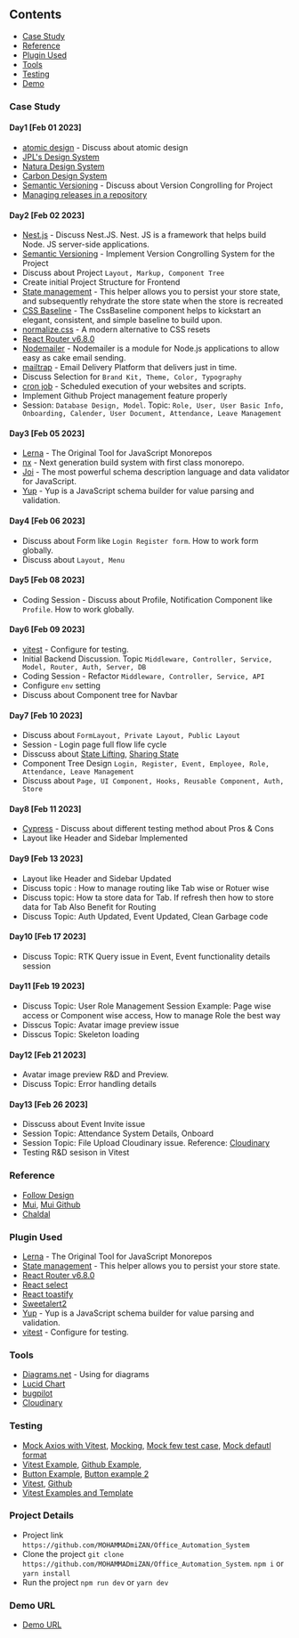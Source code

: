 ## Contents
* [Case Study](#case-study)
* [Reference](#reference)
* [Plugin Used](#plugin-used)
* [Tools](#tools)
* [Testing](#testing)
* [Demo](#demo-url)

### Case Study 

#### Day1 [Feb 01 2023]
- [atomic design](https://bradfrost.com/blog/post/atomic-web-design/) - Discuss about atomic design
- [JPL's Design System](https://nasa-jpl.github.io/explorer-1/?path=/story/introduction--page)
- [Natura Design System](https://natds-rn.natura.design/?path=/story/documentation-changelog--page)
- [Carbon Design System](https://carbondesignsystem.com/)
- [Semantic Versioning](https://semver.org/) - Discuss about Version Congrolling for Project
- [Managing releases in a repository](https://docs.github.com/en/repositories/releasing-projects-on-github/managing-releases-in-a-repository)

#### Day2 [Feb 02 2023]
- [Nest.js](https://nestjs.com/) - Discuss Nest.JS.  Nest. JS is a framework that helps build Node. JS server-side applications. 
- [Semantic Versioning](https://semver.org/) - Implement Version Congrolling System for the Project
- Discuss about Project `Layout, Markup, Component Tree`
- Create initial Project Structure for Frontend
- [State management](https://easy-peasy.vercel.app/docs/api/persist.html) - This helper allows you to persist your store state, and subsequently rehydrate the store state when the store is recreated
- [CSS Baseline](https://mui.com/material-ui/react-css-baseline/) - The CssBaseline component helps to kickstart an elegant, consistent, and simple baseline to build upon.
- [normalize.css](https://github.com/necolas/normalize.css) - A modern alternative to CSS resets
- [React Router v6.8.0](https://reactrouter.com/en/main)
- [Nodemailer](https://nodemailer.com/about/) - Nodemailer is a module for Node.js applications to allow easy as cake email sending.
- [mailtrap](https://mailtrap.io/) - Email Delivery Platform that delivers just in time.
- Discuss Selection for `Brand Kit, Theme, Color, Typography`
- [cron job](https://cron-job.org/en/) - Scheduled execution of your websites and scripts.
- Implement Github Project management feature properly
- Session: `Database Design, Model`. Topic: `Role, User, User Basic Info, Onboarding, Calender, User Document, Attendance, Leave Management` 

#### Day3 [Feb 05 2023]
- [Lerna](https://lerna.js.org/) - The Original Tool for JavaScript Monorepos
- [nx](https://nx.dev/) - Next generation build system with first class monorepo.
- [Joi](https://www.npmjs.com/package/joi) - The most powerful schema description language and data validator for JavaScript.
- [Yup](https://www.npmjs.com/package/yup) - Yup is a JavaScript schema builder for value parsing and validation.

#### Day4 [Feb 06 2023]
- Discuss about Form like `Login Register form`. How to work form globally. 
- Discuss about `Layout, Menu` 

#### Day5 [Feb 08 2023]
- Coding Session - Discuss about Profile, Notification Component like `Profile`. How to work globally. 

#### Day6 [Feb 09 2023]
- [vitest](https://vitest.dev/) - Configure for testing. 
- Initial Backend Discussion. Topic `Middleware, Controller, Service, Model, Router, Auth, Server, DB`
- Coding Session - Refactor `Middleware, Controller, Service, API`
- Configure `env` setting 
- Discuss about Component tree for Navbar

#### Day7 [Feb 10 2023]
- Discuss about `FormLayout, Private Layout, Public Layout`
- Session - Login page full flow life cycle
- Disscuss about [State Lifting](https://reactjs.org/docs/lifting-state-up.html), [Sharing State](https://beta.reactjs.org/learn/sharing-state-between-components)
- Component Tree Design  `Login, Register, Event, Employee, Role, Attendance, Leave Management`
- Discuss about `Page, UI Component, Hooks, Reusable Component, Auth, Store`

#### Day8 [Feb 11 2023]
- [Cypress](https://www.cypress.io/) - Discuss about different testing method about Pros & Cons
- Layout like Header and Sidebar Implemented 

#### Day9 [Feb 13 2023]
- Layout like Header and Sidebar Updated
- Discuss topic : How to manage routing like Tab wise or Rotuer wise 
- Discuss topic: How ta store data for Tab. If refresh then how to store data for Tab Also Benefit for Routing
- Discuss Topic: Auth Updated, Event Updated, Clean Garbage code

#### Day10 [Feb 17 2023]
- Discuss Topic: RTK Query issue in Event, Event functionality details session

#### Day11 [Feb 19 2023]
- Discuss Topic: User Role Management Session Example: Page wise access or Component wise access, How to manage Role the best way 
- Disscus Topic: Avatar image preview issue 
- Disscus Topic: Skeleton loading

#### Day12 [Feb 21 2023]
- Avatar image preview R&D and Preview. 
- Discuss Topic: Error handling details

#### Day13 [Feb 26 2023]
- Disscuss about Event Invite issue
- Session Topic: Attendance System Details, Onboard  
- Session Topic: File Upload Cloudinary issue. Reference: [Cloudinary](https://cloudinary.com/)
- Testing R&D sesison in Vitest 

### Reference 
- [Follow Design](https://github.com/MOHAMMADmiZAN/dressmart)
- [Mui](https://mui.com/), [Mui Github](https://github.com/mui)
- [Chaldal](https://chaldal.com/)

### Plugin Used
- [Lerna](https://lerna.js.org/) - The Original Tool for JavaScript Monorepos
- [State management](https://easy-peasy.vercel.app/docs/api/persist.html) - This helper allows you to persist your store state.
- [React Router v6.8.0](https://reactrouter.com/en/main)
- [React select](https://react-select.com/home#custom-styles)
- [React toastify](https://www.npmjs.com/package/react-toastify)
- [Sweetalert2](https://sweetalert2.github.io/#download)
- [Yup](https://www.npmjs.com/package/yup) - Yup is a JavaScript schema builder for value parsing and validation.
- [vitest](https://vitest.dev/) - Configure for testing.

### Tools
- [Diagrams.net](https://www.diagrams.net/) - Using for diagrams
- [Lucid Chart](https://www.lucidchart.com/pages/)
- [bugpilot](https://www.bugpilot.io/)
- [Cloudinary](https://cloudinary.com/)

### Testing
- [Mock Axios with Vitest](https://runthatline.com/how-to-mock-axios-with-vitest/), [Mocking](https://vitest.dev/guide/mocking.html), [Mock few test case](https://github.com/IanVS/vitest-fetch-mock/blob/main/tests/api.test.js), [Mock defautl format](https://github.com/arpowers/vitest-mocking/blob/main/%40packages/example/test/example.test.ts)
- [Vitest Example](https://github.com/vitest-dev/vitest/tree/main/examples), [Github Example](https://github.com/search?q=vitest+example), 
- [Button Example](https://github.com/folows1/vitest-example01/blob/main/src/components/Button/button.test.tsx), [Button example 2](https://github.com/dnokaneda/vitest-examples/blob/main/src/components/Button.test.tsx)
- [Vitest](https://vitest.dev/guide/), [Github](https://github.com/vitest-dev/vitest)
- [Vitest Examples and Template](https://codesandbox.io/examples/package/vitest)

### Project Details
- Project link `https://github.com/MOHAMMADmiZAN/Office_Automation_System`
- Clone the project `git clone https://github.com/MOHAMMADmiZAN/Office_Automation_System`. `npm i` or `yarn install`
- Run the project `npm run dev` or `yarn dev`

### Demo URL
- [Demo URL](https://office-g22g.onrender.com/)
